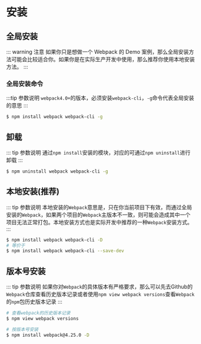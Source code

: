# 安装

## 全局安装
::: warning 注意
如果你只是想做一个 Webpack 的 Demo 案例，那么全局安装方法可能会比较适合你。如果你是在实际生产开发中使用，那么推荐你使用本地安装方法。
:::
### 全局安装命令
:::tip 参数说明
`webpack4.0+`的版本，必须安装`webpack-cli`，`-g`命令代表全局安装的意思
:::
``` sh
$ npm install webpack webpack-cli -g
```

## 卸载
::: tip 参数说明
通过`npm install`安装的模块，对应的可通过`npm uninstall`进行卸载
:::
```sh
$ npm uninstall webpack webpack-cli -g
```

## 本地安装(推荐)
::: tip 参数说明
本地安装的`Webpack`意思是，只在你当前项目下有效，而通过全局安装的`Webpack`，如果两个项目的`Webpack`主版本不一致，则可能会造成其中一个项目无法正常打包。本地安装方式也是实际开发中推荐的一种`Webpack`安装方式。
:::
```sh
$ npm install webpack webpack-cli -D
# 等价于
$ npm install webpack webpack-cli --save-dev
```

## 版本号安装
::: tip 参数说明
如果你对`Webpack`的具体版本有严格要求，那么可以先去Github的`Webpack`仓库查看历史版本记录或者使用`npm view webpack versions`查看`Webpack`的`npm`包历史版本记录
:::
```sh
# 查看webpack的历史版本记录
$ npm view webpack versions

# 按版本号安装
$ npm install webpack@4.25.0 -D
```
